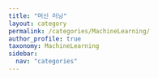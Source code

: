 ```yaml
---
title: "머신 러닝"
layout: category
permalink: /categories/MachineLearning/
author_profile: true
taxonomy: MachineLearning
sidebar:
  nav: "categories"
---
```

